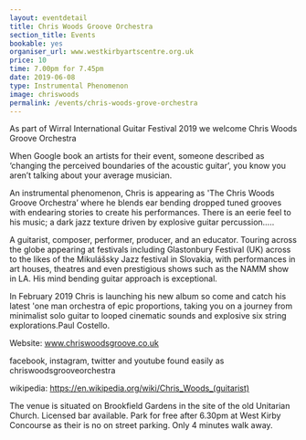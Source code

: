 ```yaml
---
layout: eventdetail
title: Chris Woods Groove Orchestra
section_title: Events
bookable: yes
organiser_url: www.westkirbyartscentre.org.uk
price: 10
time: 7.00pm for 7.45pm
date: 2019-06-08
type: Instrumental Phenomenon
image: chriswoods
permalink: /events/chris-woods-grove-orchestra
---
```


As part of Wirral International Guitar Festival 2019 we welcome Chris Woods Groove Orchestra

When Google book an artists for their event, someone described as ‘changing the perceived boundaries of the acoustic guitar’, you know you aren’t talking about your average musician.

An instrumental phenomenon, Chris is appearing as 'The Chris Woods Groove Orchestra’ where he blends ear bending dropped tuned grooves with endearing stories to create his performances. There is an eerie feel to his music; a dark jazz texture driven by explosive guitar percussion…..

A guitarist, composer, performer, producer, and an educator. Touring across the globe appearing at festivals including Glastonbury Festival (UK) across to  the likes of the Mikulášsky Jazz festival in Slovakia, with performances in art houses, theatres and even prestigious shows such as the NAMM show in LA. His mind bending guitar approach is exceptional.

In February 2019 Chris is launching his new album so come and catch his latest 'one man orchestra of epic proportions, taking you on a journey from minimalist solo guitar to looped cinematic sounds and explosive six string explorations.Paul Costello.

Website: www.chriswoodsgroove.co.uk

facebook, instagram, twitter and youtube found easily as chriswoodsgrooveorchestra

wikipedia: https://en.wikipedia.org/wiki/Chris_Woods_(guitarist)

The venue is situated on Brookfield Gardens in the site of the old Unitarian Church. Licensed bar available. Park for free after 6.30pm at West Kirby Concourse as their is no on street parking. Only 4 minutes walk away.
